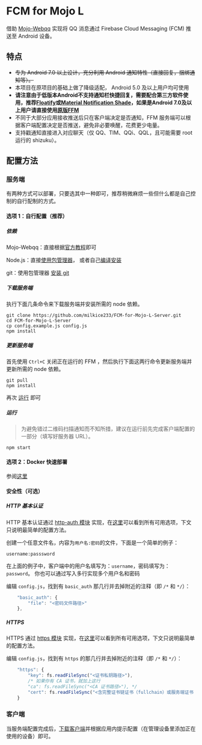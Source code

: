 # FCM for Mojo L
借助 [Mojo-Webqq](https://github.com/sjdy521/Mojo-Webqq) 实现将 QQ 消息通过 Firebase Cloud Messaging (FCM) 推送至 Android 设备。

## 特点
* ~~专为 Android 7.0 以上设计，充分利用 Android 通知特性（直接回复，捆绑通知等）。~~
* 本项目在原项目的基础上做了降级适配， Android 5.0 及以上用户均可使用
* **请注意由于低版本Android不支持通知栏快捷回复，需要配合第三方软件使用，推荐[Floatify](https://play.google.com/store/apps/details?id=com.jamworks.floatify)或[Material Notification Shade](https://play.google.com/store/apps/details?id=com.treydev.mns)，如果是Android 7.0及以上用户请直接使用[原版FFM](https://github.com/RikkaApps/FCM-for-Mojo)**
* 不同于大部分应用接收推送后只在客户端决定是否通知，FFM 服务端可以根据客户端配置决定是否推送，避免非必要唤醒，花费更少电量。
* 支持戳通知直接进入对应聊天（仅 QQ、TIM、QQi、QQL，且可能需要 root 运行的 shizuku）。

## 配置方法

### 服务端

有两种方式可以部署，只要选其中一种即可，推荐稍微麻烦一些但什么都是自己控制的自行配制的方式。

#### 选项 1：自行配置（推荐）

##### 依赖

Mojo-Webqq：直接根据[官方教程](https://github.com/sjdy521/Mojo-Webqq#安装方法)即可

Node.js：直接[使用包管理器](https://nodejs.org/en/download/package-manager)，
或者自己[编译安装](https://github.com/nodejs/node/blob/master/BUILDING.md#building-nodejs-on-supported-platforms)

git：使用包管理器 [安装 git](https://git-scm.com/download/linux)

##### 下载服务端

执行下面几条命令来下载服务端并安装所需的 node 依赖。

```Shell
git clone https://github.com/milkice233/FCM-for-Mojo-L-Server.git
cd FCM-for-Mojo-L-Server
cp config.example.js config.js
npm install
```

##### 更新服务端

首先使用 `Ctrl+C` 关闭正在运行的 FFM ，然后执行下面这两行命令更新服务端并更新所需的 node 依赖。

```Shell
git pull
npm install
```

再次 [运行](#%E8%BF%90%E8%A1%8C) 即可

##### 运行

> 为避免错过二维码扫描通知而不知所措，建议在运行前先完成客户端配置的一部分（填写好服务器 URL）。

```Shell
npm start
```

#### 选项 2：Docker 快速部署

参阅[这里](https://github.com/milkice233/FCM-for-Mojo-L-Server/DOCKER.md)

#### 安全性（可选）

##### HTTP 基本认证

HTTP 基本认证通过 [http-auth 模块](https://github.com/http-auth/http-auth) 实现，在[这里](https://github.com/http-auth/http-auth#configurations)可以看到所有可用选项，下文只说明最简单的配置方法。

创建一个任意文件名，内容为`用户名:密码`的文件，下面是一个简单的例子：

```
username:passsword
```

在上面的例子中，客户端中的用户名填写为：`username`，密码填写为：`password`。
你也可以通过写入多行实现多个用户名和密码

编辑 ```config.js```，找到有 ```basic_auth``` 那几行并去掉附近的注释（即 ```/*``` 和 ```*/```）：
```js
	"basic_auth": {
		"file": "<密码文件路径>"
	},
```

##### HTTPS

HTTPS 通过 [https 模块](https://nodejs.org/dist/latest/docs/api/https.html) 实现，在[这里](https://nodejs.org/dist/latest/docs/api/tls.html#tls_tls_createsecurecontext_options)可以看到所有可用选项，下文只说明最简单的配置方法。

编辑 ```config.js```，找到有 ```https``` 的那几行并去掉附近的注释（即 ```/*``` 和 ```*/```）：
```js
	"https": {
		"key": fs.readFileSync("<证书私钥路径>"),
		/* 如果你有 CA 证书，就加上这行
		"ca": fs.readFileSync("<CA 证书路径>"), */
		"cert": fs.readFileSync("<含完整证书链证书（fullchain）或服务端证书（server cert）的路径>")
	}
```

### 客户端

当服务端配置完成后，[下载客户端](https://github.com/milkice233/FCM-for-Mojo-L/releases)并根据应用内提示配置（在管理设备里添加正在使用的设备）即可。
